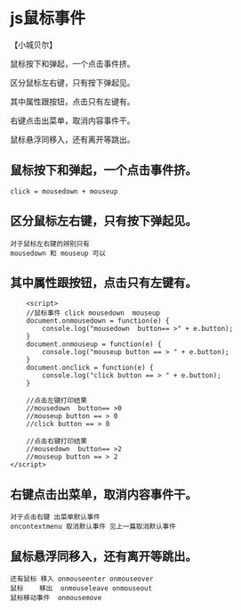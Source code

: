 # js鼠标事件
【小城贝尔】

鼠标按下和弹起，一个点击事件挤。

区分鼠标左右键，只有按下弹起见。

其中属性跟按钮，点击只有左键有。

右键点击出菜单，取消内容事件干。

鼠标悬浮同移入，还有离开等跳出。

## 鼠标按下和弹起，一个点击事件挤。
    click = mousedown + mouseup
## 区分鼠标左右键，只有按下弹起见。
    对于鼠标左右键的辨别只有
    mousedown 和 mouseup 可以 
## 其中属性跟按钮，点击只有左键有。
        <script>
        //鼠标事件 click mousedown  mouseup
        document.onmousedown = function(e) {
            console.log("mousedown  button== >" + e.button);
        }
        document.onmouseup = function(e) {
            console.log("mouseup button == > " + e.button);
        }
        document.onclick = function(e) {
            console.log("click button == > " + e.button);
        }

        //点击左键打印结果
        //mousedown  button== >0
        //mouseup button == > 0
        //click button == > 0

        //点击右键打印结果
        //mousedown  button== >2
        //mouseup button == > 2
    </script>
## 右键点击出菜单，取消内容事件干。
    对于点击右键 出菜单默认事件 
    oncontextmenu 取消默认事件 见上一篇取消默认事件
## 鼠标悬浮同移入，还有离开等跳出。
    还有鼠标 移入 onmouseenter onmouseover
    鼠标    移出  onmouseleave onmouseout
    鼠标移动事件  onmousemove